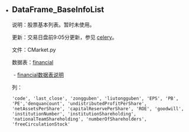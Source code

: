- ## DataFrame_BaseInfoList

  说明：股票基本列表。暂时未使用。

  更新：交易日盘前9:05分更新，参见 [celery](celery.md)。

  文件：CMarket.py

  数据表：[financial](http://47.52.36.164:8001/app/quantaxis/quantaxis/financial/view)

  ​	- [financial数据表说明](/db/financial)

  列：

  ```
  'code', 'last_close', 'zongguben', 'liutongguben', 'EPS', 'PB', 'PE','denquancount', 'undistributedProfitPerShare', 'netAssetsPerShare', 'capitalReservePerShare', 'ROE', 'goodwill', 'institutionNumber', 'institutionShareholding', 'nationalTeamShareholding', 'numberOfShareholders', 'freeCirculationStock'
  ```

  

  
